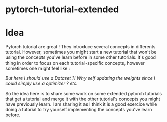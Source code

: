 # pytorch-tutorial-extended

# Idea
Pytorch tutorial are great ! They introduce several concepts in differents tutorial. However, sometimes you might start a new tutorial that won't be using the concepts you've learn before in some other tutorials.
It's good thing in order to focus on each tutorial-specific concepts, however sometimes one might feel like : 

*But here I should use a Dataset ?! 
Why self updating the weights since I could simply use a optimizer ? etc.*

So the idea here is to share some work on some extended pytorch tutorials that get a tutorial and merge it with the other tutorial's concepts you might have previously learn.
I am sharing it as I think it is a good exercice while doing a tutorial to try yourself implementing the concepts you've learn before.
